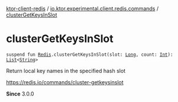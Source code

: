 [ktor-client-redis](../index.md) / [io.ktor.experimental.client.redis.commands](index.md) / [clusterGetKeysInSlot](./cluster-get-keys-in-slot.md)

# clusterGetKeysInSlot

`suspend fun `[`Redis`](../io.ktor.experimental.client.redis/-redis/index.md)`.clusterGetKeysInSlot(slot: `[`Long`](https://kotlinlang.org/api/latest/jvm/stdlib/kotlin/-long/index.html)`, count: `[`Int`](https://kotlinlang.org/api/latest/jvm/stdlib/kotlin/-int/index.html)`): `[`List`](https://kotlinlang.org/api/latest/jvm/stdlib/kotlin.collections/-list/index.html)`<`[`String`](https://kotlinlang.org/api/latest/jvm/stdlib/kotlin/-string/index.html)`>`

Return local key names in the specified hash slot

https://redis.io/commands/cluster-getkeysinslot

**Since**
3.0.0


